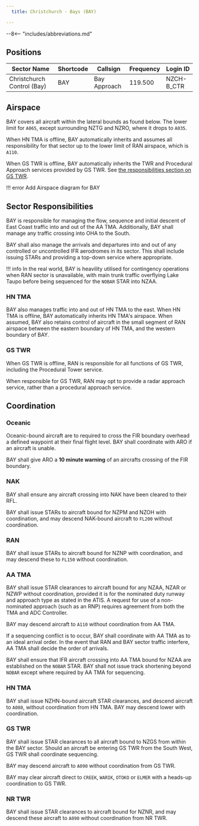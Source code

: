 ```yaml
---
  title: Christchurch - Bays (BAY)

---
```


--8<-- "includes/abbreviations.md"

## Positions

| Sector Name                | Shortcode | Callsign     | Frequency | Login ID   |
| -------------------------- | --------- | ------------ | --------- | ---------- |
| Christchurch Control (Bay) | BAY       | Bay Approach | 119.500   | NZCH-B_CTR |

## Airspace

BAY covers all aircraft within the lateral bounds as found below. The lower limit for `A065`, except surrounding NZTG and NZRO, where it drops to `A035`.

When HN TMA is offline, BAY automatically inherits and assumes all responsibility for that sector up to the lower limit of RAN airspace, which is `A110`.

When GS TWR is offline, BAY automatically inherits the TWR and Procedural Approach services provided by GS TWR. See [the responsibilities section on GS TWR](#gs-twr).

!!! error
    Add Airspace diagram for BAY

## Sector Responsibilities

BAY is responsible for managing the flow, sequence and initial descent of East Coast traffic into and out of the AA TMA. Additionally, BAY shall manage any traffic crossing into OHA to the South.

BAY shall also manage the arrivals and departures into and out of any controlled or uncontrolled IFR aerodromes in its sector. This shall include issuing STARs and providing a top-down service where appropriate.

!!! info
    In the real world, BAY is heavility utilised for contingency operations when RAN sector is unavailable, with main trunk traffic overflying Lake Taupo before being sequenced for the `NOBAR` STAR into NZAA.


### HN TMA

BAY also manages traffic into and out of HN TMA to the east. When HN TMA is offline, BAY automatically inherits HN TMA's airspace. When assumed, BAY also retains control of aircraft in the small segment of RAN airspace between the eastern boundary of HN TMA, and the western boundary of BAY.

### GS TWR

When GS TWR is offline, RAN is responsible for all functions of GS TWR, including the Procedural Tower service. 

When responsible for GS TWR, RAN may opt to provide a radar approach service, rather than a procedural approach service. 


## Coordination

### Oceanic

Oceanic-bound aircraft are to required to cross the FIR boundary overhead a defined waypoint at their final flight level. BAY shall coordinate with ARO if an aircraft is unable.

BAY shall give ARO a **10 minute warning** of an aircrafts crossing of the FIR boundary.

### NAK

BAY shall ensure any aircraft crossing into NAK have been cleared to their RFL.  

BAY shall issue STARs to aircraft bound for NZPM and NZOH with coordination, and may descend NAK-bound aircraft to `FL200` without coordination.

### RAN

BAY shall issue STARs to aircraft bound for NZNP with coordination, and may descend these to `FL150` without coordination.

### AA TMA

BAY shall issue STAR clearances to aircraft bound for any NZAA, NZAR or NZWP without coordination, provided it is for the nominated duty runway and approach type as stated in the ATIS. A request for use of a non-nominated approach (such as an RNP) requires agreement from both the TMA and ADC Controller.

BAY may descend aircraft to `A110` without coordination from AA TMA.

If a sequencing conflict is to occur, BAY shall coordinate with AA TMA as to an ideal arrival order. In the event that RAN and BAY sector traffic interfere, AA TMA shall decide the order of arrivals.

BAY shall ensure that IFR aircraft crossing into AA TMA bound for NZAA are established on the `NOBAR` STAR. BAY shall not issue track shortening beyond `NOBAR` except where required by AA TMA for sequencing.

### HN TMA

BAY shall issue NZHN-bound aircraft STAR clearances, and descend aircraft to `A080`, without coordination from HN TMA. BAY may descend lower with coordination.

### GS TWR

BAY shall issue STAR clearances to all aircraft bound to NZGS from within the BAY sector. Should an aircraft be entering GS TWR from the South West, GS TWR shall coordinate sequencing.

BAY may descend aircraft to `A090` without coordination from GS TWR.

BAY may clear aircraft direct to `CREEK`, `WARIK`, `OTOKO` or `ELMER` with a heads-up coordination to GS TWR.

### NR TWR

BAY shall issue STAR clearances to aircraft bound for NZNR, and may descend these aircraft to `A090` without coordination from NR TWR.